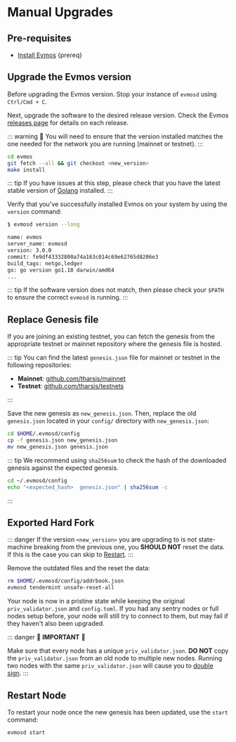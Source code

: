 
<!--
order: 3
-->

# Manual Upgrades

## Pre-requisites

- [Install Evmos](./../quickstart/installation) {prereq}

## Upgrade the Evmos version

Before upgrading the Evmos version. Stop your instance of `evmosd` using `Ctrl/Cmd + C`.

Next, upgrade the software to the desired release version. Check the Evmos [releases page](https://github.com/tharsis/evmos/releases) for details on each release.

::: warning
🚧 You will need to ensure that the version installed matches the one needed for the network you are running (mainnet or testnet).
:::

```bash
cd evmos
git fetch --all && git checkout <new_version>
make install
```

::: tip
If you have issues at this step, please check that you have the latest stable version of [Golang](https://golang.org/dl/) installed.
:::

Verify that you've successfully installed Evmos on your system by using the `version` command:

```bash
$ evmosd version --long

name: evmos
server_name: evmosd
version: 3.0.0
commit: fe9df43332800a74a163c014c69e62765d8206e3
build_tags: netgo,ledger
go: go version go1.18 darwin/amd64
...
```

::: tip
If the software version does not match, then please check your `$PATH` to ensure the correct `evmosd` is running.
:::

## Replace Genesis file

If you are joining an existing testnet, you can fetch the genesis from the appropriate testnet or mainnet repository where the genesis file is hosted.

::: tip
You can find the latest `genesis.json` file for mainnet or testnet in the following repositories:

- **Mainnet**: [github.com/tharsis/mainnet](https://github.com/tharsis/mainnet)
- **Testnet**: [github.com/tharsis/testnets](https://github.com/tharsis/testnets)

:::

Save the new genesis as `new_genesis.json`. Then, replace the old `genesis.json` located in your `config/` directory with `new_genesis.json`:

```bash
cd $HOME/.evmosd/config
cp -f genesis.json new_genesis.json
mv new_genesis.json genesis.json
```

::: tip
We recommend using `sha256sum` to check the hash of the downloaded genesis against the expected genesis.

```bash
cd ~/.evmosd/config
echo "<expected_hash>  genesis.json" | sha256sum -c
```

:::

## Exported Hard Fork

::: danger
If the version `<new_version>` you are upgrading to is not state-machine breaking from the previous one, you **SHOULD NOT** reset the data. If this is the case you can skip to [Restart](#restart-node).
:::

Remove the outdated files and the reset the data:

```bash
rm $HOME/.evmosd/config/addrbook.json
evmosd tendermint unsafe-reset-all
```

Your node is now in a pristine state while keeping the original `priv_validator.json` and `config.toml`. If you had any sentry nodes or full nodes setup before,
your node will still try to connect to them, but may fail if they haven't also
been upgraded.

::: danger
🚨 **IMPORTANT** 🚨

Make sure that every node has a unique `priv_validator.json`. **DO NOT** copy the `priv_validator.json` from an old node to multiple new nodes. Running two nodes with the same `priv_validator.json` will cause you to [double sign](https://docs.tendermint.com/master/spec/consensus/signing.html#double-signing).
:::

## Restart Node

To restart your node once the new genesis has been updated, use the `start` command:

```bash
evmosd start
```
